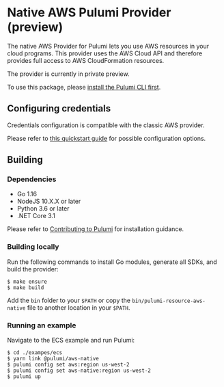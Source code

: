 # Native AWS Pulumi Provider (preview)

The native AWS Provider for Pulumi lets you use AWS resources in your cloud programs.
This provider uses the AWS Cloud API and therefore provides full access to AWS CloudFormation resources.

The provider is currently in private preview.

To use this package, please [install the Pulumi CLI first](https://pulumi.com/).

## Configuring credentials

Credentials configuration is compatible with the classic AWS provider.

Please refer to [this quickstart guide](
https://www.pulumi.com/docs/intro/cloud-providers/aws/setup/) for possible configuration options.

## Building

### Dependencies

- Go 1.16
- NodeJS 10.X.X or later
- Python 3.6 or later
- .NET Core 3.1

Please refer to [Contributing to Pulumi](https://github.com/pulumi/pulumi/blob/master/CONTRIBUTING.md) for installation
guidance.

### Building locally

Run the following commands to install Go modules, generate all SDKs, and build the provider:

```
$ make ensure
$ make build
```

Add the `bin` folder to your `$PATH` or copy the `bin/pulumi-resource-aws-native` file to another location in your `$PATH`.

### Running an example

Navigate to the ECS example and run Pulumi:

```
$ cd ./exampes/ecs
$ yarn link @pulumi/aws-native
$ pulumi config set aws:region us-west-2
$ pulumi config set aws-native:region us-west-2
$ pulumi up
``` 
